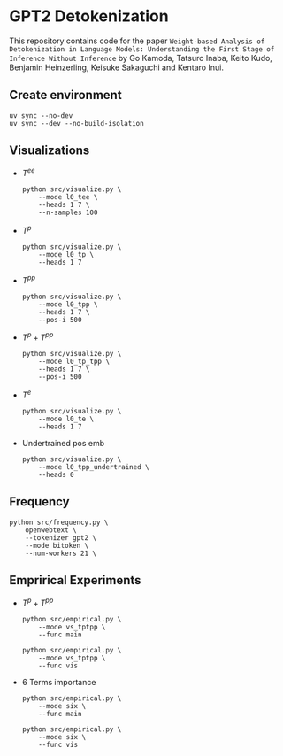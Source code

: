 

# GPT2 Detokenization
This repository contains code for the paper `Weight-based Analysis of Detokenization in Language Models:
Understanding the First Stage of Inference Without Inference` by Go Kamoda, Tatsuro Inaba, Keito Kudo, Benjamin Heinzerling, Keisuke Sakaguchi and Kentaro Inui.

## Create environment

```
uv sync --no-dev
uv sync --dev --no-build-isolation
```

## Visualizations

- $T^{ee}$
    ```
    python src/visualize.py \
        --mode l0_tee \
        --heads 1 7 \
        --n-samples 100
    ```

- $T^p$
    ```
    python src/visualize.py \
        --mode l0_tp \
        --heads 1 7
    ```

- $T^{pp}$
    ```
    python src/visualize.py \
        --mode l0_tpp \
        --heads 1 7 \
        --pos-i 500
    ```

- $T^p + T^{pp}$
    ```
    python src/visualize.py \
        --mode l0_tp_tpp \
        --heads 1 7 \
        --pos-i 500
    ```

- $T^{e}$
    ```
    python src/visualize.py \
        --mode l0_te \
        --heads 1 7
    ```

- Undertrained pos emb
    ```
    python src/visualize.py \
        --mode l0_tpp_undertrained \
        --heads 0
    ```


## Frequency
```
python src/frequency.py \
    openwebtext \
    --tokenizer gpt2 \
    --mode bitoken \
    --num-workers 21 \
```

## Emprirical Experiments

- $T^{p} + T^{pp}$
    ```
    python src/empirical.py \
        --mode vs_tptpp \
        --func main
    ```
    ```
    python src/empirical.py \
        --mode vs_tptpp \
        --func vis
    ```
- 6 Terms importance
    ```
    python src/empirical.py \
        --mode six \
        --func main
    ```
    ```
    python src/empirical.py \
        --mode six \
        --func vis
    ```